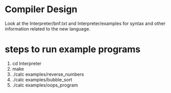 # Compiler Design

Look at the Interpreter/bnf.txt and Interpreter/examples for syntax and other information related to the new language.

# steps to run example programs

1. cd Interpreter
2. make
3. ./calc examples/reverse_numbers
4. ./calc examples/bubble_sort
5. ./calc examples/oops_program
